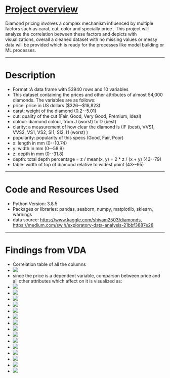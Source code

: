 # [Project overview](https://github.com/waisyousofi/Diamond_EDA_VDA)

Diamond pricing involves a complex mechanism influenced by multiple factors such as carat, cut, color and specially price .
This project will analyze the correlation between these factors and depicts with visualizations,
overall a cleaned dataset with no missing values or messy data will be provided which is ready for the processes like model building or ML processes.
<hr>


# Description
- Format :A data frame with 53940 rows and 10 variables
- This dataset containing the prices and other attributes of almost 54,000 diamonds. The variables are as follows:
- price: price in US dollars (\$326--\$18,823)
- carat: weight of the diamond (0.2--5.01)
- cut: quality of the cut (Fair, Good, Very Good, Premium, Ideal)
- colour: diamond colour, from J (worst) to D (best)
- clarity: a measurement of how clear the diamond is (IF (best), VVS1, VVS2, VS1, VS2, SI1, SI2, I1 (worst) )
- popularity: popularity of this specs (Good, Fair, Poor)
- x: length in mm (0--10.74)
- y: width in mm (0--58.9)
- z: depth in mm (0--31.8)
- depth: total depth percentage = z / mean(x, y) = 2 * z / (x + y) (43--79)
- table: width of top of diamond relative to widest point (43--95)
<hr>

# Code and Resources Used

- Python Version: 3.8.5
- Packages or libraries: pandas, seaborn, numpy, matplotlib, sklearn, warnings
- data source: https://www.kaggle.com/shivam2503/diamonds, https://medium.com/swlh/exploratory-data-analysis-21bbf3887e28
<hr>

# Findings from VDA
- Correlation table of all the columns
- <img src="https://raw.githubusercontent.com/waisyousofi/Diamond_EDA_VDA/main/images/Figure%202021-04-19%20185346.png">
- since the price is a dependent variable, comparson between price and all other attributes which affect on it is visualized as:
- ![](/images/Figure%202021-04-19%20185547%20(29).png)
- ![](https://raw.githubusercontent.com/waisyousofi/Diamond_EDA_VDA/main/images/Figure%202021-04-19%20185547%20(29).png)
- <img src="https://raw.githubusercontent.com/waisyousofi/Diamond_EDA_VDA/main/images/Figure%202021-04-19%20185547%20(30).png">
- <img src="https://raw.githubusercontent.com/waisyousofi/Diamond_EDA_VDA/main/images/Figure%202021-04-19%20185547%20(31).png">
- <img src="https://raw.githubusercontent.com/waisyousofi/Diamond_EDA_VDA/main/images/Figure%202021-04-19%20185547%20(32).png">
- <img src="https://github.com/waisyousofi/Diamond_EDA_VDA/blob/main/images/Figure%202021-04-19%20185547%20(33).png?raw=true">
- <img src="https://github.com/waisyousofi/Diamond_EDA_VDA/blob/main/images/Figure%202021-04-19%20185547%20(34).png?raw=true">
- <img src="https://github.com/waisyousofi/Diamond_EDA_VDA/blob/main/images/Figure%202021-04-19%20185547%20(35).png?raw=true">
- <img src="https://raw.githubusercontent.com/waisyousofi/Diamond_EDA_VDA/main/images/Figure%202021-04-19%20185547%20(36).png">
- <img src="https://github.com/waisyousofi/Diamond_EDA_VDA/blob/main/images/Figure%202021-04-19%20185547%20(40).png?raw=true">
- <img src="https://github.com/waisyousofi/Diamond_EDA_VDA/blob/main/images/Figure%202021-04-19%20185547%20(41).png?raw=true">
- <img src="https://raw.githubusercontent.com/waisyousofi/Diamond_EDA_VDA/main/images/Figure%202021-04-19%20185547%20(38).png">
- <img src="https://raw.githubusercontent.com/waisyousofi/Diamond_EDA_VDA/main/images/Figure%202021-04-19%20185547%20(42).png">
- <img src="https://raw.githubusercontent.com/waisyousofi/Diamond_EDA_VDA/main/images/Figure%202021-04-19%20185547%20(43).png">
- <img src="https://raw.githubusercontent.com/waisyousofi/Diamond_EDA_VDA/main/images/Figure%202021-04-19%20185547%20(44).png">

